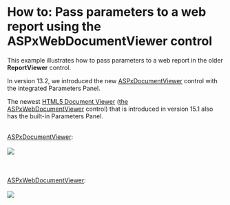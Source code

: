 # How to: Pass parameters to a web report using the ASPxWebDocumentViewer control 


<p>This example illustrates how to pass parameters to a web report in the older <strong>ReportViewer</strong> control.</p>
<p>In version 13.2, we introduced the new <a href="https://documentation.devexpress.com/XtraReports/clsDevExpressXtraReportsWebASPxDocumentViewertopic.aspx">ASPxDocumentViewer</a> control with the integrated Parameters Panel.</p>
<p>The newest <a href="https://documentation.devexpress.com/XtraReports/CustomDocument17738.aspx">HTML5 Document Viewer</a> (<a href="https://documentation.devexpress.com/#XtraReports/clsDevExpressXtraReportsWebASPxWebDocumentViewertopic">the ASPxWebDocumentViewer</a> control) that is introduced in version 15.1 also has the built-in Parameters Panel.</p>
<p><br><a href="https://documentation.devexpress.com/XtraReports/clsDevExpressXtraReportsWebASPxDocumentViewertopic.aspx">ASPxDocumentViewer</a>:<br><br><img src="https://raw.githubusercontent.com/DevExpress-Examples/how-to-pass-parameters-to-a-web-report-using-the-aspxwebdocumentviewer-control-e4461/12.2.4+/media/3d7e2488-3bfe-11e7-80c0-00155d624807.png"><br><br><br><br><a href="https://documentation.devexpress.com/XtraReports/clsDevExpressXtraReportsWebASPxWebDocumentViewertopic.aspx">ASPxWebDocumentViewer</a>:<br><br><img src="https://raw.githubusercontent.com/DevExpress-Examples/how-to-pass-parameters-to-a-web-report-using-the-aspxwebdocumentviewer-control-e4461/12.2.4+/media/7e86243c-3be2-11e7-80c0-00155d624807.png"></p>

<br/>


